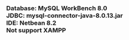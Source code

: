 <h3>
  Database: MySQL WorkBench 8.0<br/>
  JDBC: mysql-connector-java-8.0.13.jar<br/>
  IDE: Netbean 8.2<br/>
  Not support XAMPP
</h3>
